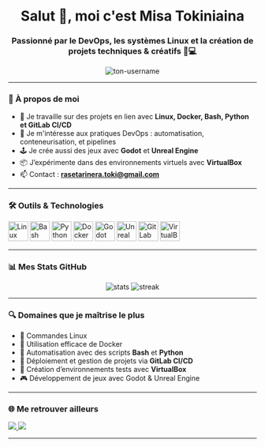 <h1 align="center">Salut 👋, moi c'est Misa Tokiniaina</h1>
<h3 align="center">Passionné par le DevOps, les systèmes Linux et la création de projets techniques & créatifs 🧠💻</h3>

<p align="center">
  <img src="https://komarev.com/ghpvc/?username=ton-username&label=Profile%20views&color=0e75b6&style=flat" alt="ton-username" />
</p>

---

### 🚀 À propos de moi

- 🔧 Je travaille sur des projets en lien avec **Linux, Docker, Bash, Python et GitLab CI/CD**
- 🔁 Je m'intéresse aux pratiques DevOps : automatisation, conteneurisation, et pipelines
- 🕹️ Je crée aussi des jeux avec **Godot** et **Unreal Engine**
- 📦 J’expérimente dans des environnements virtuels avec **VirtualBox**
- 📫 Contact : **rasetarinera.toki@gmail.com**

---

### 🛠️ Outils & Technologies

<p align="left">
  <img src="https://cdn.jsdelivr.net/gh/devicons/devicon/icons/linux/linux-original.svg" height="40" alt="Linux"/>
  <img src="https://cdn.jsdelivr.net/gh/devicons/devicon/icons/bash/bash-original.svg" height="40" alt="Bash"/>
  <img src="https://cdn.jsdelivr.net/gh/devicons/devicon/icons/python/python-original.svg" height="40" alt="Python"/>
  <img src="https://cdn.jsdelivr.net/gh/devicons/devicon/icons/docker/docker-original.svg" height="40" alt="Docker"/>
  <img src="https://cdn.jsdelivr.net/gh/devicons/devicon/icons/godot/godot-original.svg" height="40" alt="Godot"/>
  <img src="https://cdn.jsdelivr.net/gh/devicons/devicon/icons/unrealengine/unrealengine-original.svg" height="40" alt="Unreal Engine"/>
  <img src="https://cdn.jsdelivr.net/gh/devicons/devicon/icons/gitlab/gitlab-original.svg" height="40" alt="GitLab"/>
  <img src="https://img.icons8.com/color/48/000000/virtualbox.png" height="40" alt="VirtualBox"/>
</p>

---

### 📊 Mes Stats GitHub

<p align="center">
  <img src="https://github-readme-stats.vercel.app/api?username=ton-username&show_icons=true&theme=tokyonight&custom_title=Mes+Stats+GitHub" alt="stats" />
  <img src="https://github-readme-streak-stats.herokuapp.com/?user=ton-username&theme=tokyonight" alt="streak" />
</p>

---

### 🔍 Domaines que je maîtrise le plus

- 🐧 Commandes Linux 
- 🐳 Utilisation efficace de Docker
- 📜 Automatisation avec des scripts **Bash** et **Python**
- 🔁 Déploiement et gestion de projets via **GitLab CI/CD**
- 🧪 Création d’environnements tests avec **VirtualBox**
- 🎮 Développement de jeux avec Godot & Unreal Engine

---

### 🌐 Me retrouver ailleurs

<p>
  <a href="mailto:rasetarinera.toki@gmail.com">
    <img src="https://img.shields.io/badge/-Gmail-D14836?style=for-the-badge&logo=gmail&logoColor=white" />
  </a>
  <a href="https://www.facebook.com/BarsonTokiniaina" target="_blank">
    <img src="https://img.shields.io/badge/-Barson%20Tokiniaina-1877F2?style=for-the-badge&logo=facebook&logoColor=white" />
  </a>
</p>


---

<!--
✨ Ce README évoluera au fil de mes projets. Reste à l'écoute !
-->

